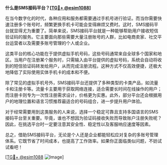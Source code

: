 **什么是SMS接码平台？[[TG💪+ @esim1088](https://t.me/s/esim1088)]**

在当今数字化的时代，各种应用和服务都需要通过手机号进行验证。而当你需要快速注册多个账号时，频繁更换手机卡可能会变得麻烦又费时。这时，SMS接码平台就显得尤为重要了。简单来说，SMS接码平台就是一种能够帮助用户接收短信验证码的服务。它主要面向那些需要大量注册账号的人群，比如电商卖家、社交平台运营者以及需要多账号管理的个人或企业。

这类平台的核心功能在于提供虚拟手机号码，这些号码通常来自全球多个国家和地区。当用户在注册某个服务时，只需输入由平台提供的虚拟号码，系统会自动将收到的短信验证码转发给用户，从而完成注册流程。这种方式不仅高效便捷，还极大地降低了实际使用实体手机卡的成本和不便。

除了常见的虚拟手机号外，SMS接码平台还提供了多种类型的卡类产品，如流量卡和注册卡等。流量卡主要用于获取网络连接，适合需要长时间在线操作的用户；而注册卡则专为一次性注册需求设计，价格更为实惠。此外，部分平台还会根据用户的地理位置和语言习惯推荐最适合的号码组合，进一步提升用户体验。

对于经常需要用到这类服务的人来说，选择一个稳定可靠且支持多国语言的SMS接码平台至关重要。毕竟，谁也不想因为验证码接收失败而导致账户注册失败呢？因此，在挑选平台时一定要注意其安全性、稳定性以及客服响应速度等因素。

总之，借助SMS接码平台，无论是个人还是企业都能轻松应对复杂的多账号管理体系。它既节省了时间成本，也提高了工作效率。如果你正面临类似问题，不妨试试看吧！

[[TG💪+ @esim1088](https://t.me/s/esim1088) ![Image](https://i.postimg.cc/4NQfJmqS/Snipaste-2025-05-13-00-14-12.png)]
